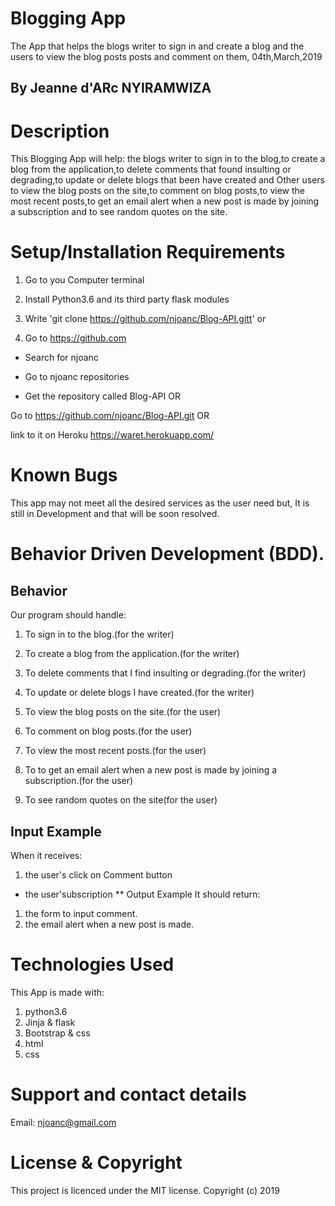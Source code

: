 # Blogging App
The App that helps the blogs writer to sign in and create a blog and the users to view the blog posts posts and comment on them, 04th,March,2019
## By Jeanne d'ARc NYIRAMWIZA
# Description
This Blogging App will help: the blogs writer to sign in to the blog,to create a blog from the application,to delete comments that found insulting or degrading,to update or delete blogs that been have created and Other users to view the blog posts on the site,to comment on blog posts,to view the most recent posts,to get an email alert when a new post is made by joining a subscription and to see random quotes on the site.

# Setup/Installation Requirements
1. Go to you Computer terminal

2. Install Python3.6 and its third party flask modules

3. Write 'git clone https://github.com/njoanc/Blog-API.gitt' or

4. Go to https://github.com

* Search for njoanc

* Go to njoanc repositories

* Get the repository called Blog-API OR

Go to https://github.com/njoanc/Blog-API.git OR


link to it on Heroku
https://waret.herokuapp.com/

# Known Bugs
This app may not meet all the desired services as the user need but, It is still in Development and that will be soon resolved.

# Behavior Driven Development (BDD).
## Behavior
Our program should handle:

1. To sign in to the blog.(for the writer)

2. To create a blog from the application.(for the writer)

3. To delete comments that I find insulting or degrading.(for the writer)

4. To update or delete blogs I have created.(for the writer)

5. To view the blog posts on the site.(for the user)

6. To comment on blog posts.(for the user)

7. To view the most recent posts.(for the user)

8. To to get an email alert when a new post is made by joining a subscription.(for the user)

9. To see random quotes on the site(for the user)

## Input Example
When it receives:

1. the user's click on Comment button
* the user'subscription
** Output Example
It should return:

1. the form to input comment.
2. the email alert when a new post is made.
# Technologies Used
This App is made with:

1. python3.6
2. Jinja & flask
3. Bootstrap & css
4. html
5. css
# Support and contact details
Email: njoanc@gmail.com

# License & Copyright
This project is licenced under the MIT license.
Copyright (c) 2019 
